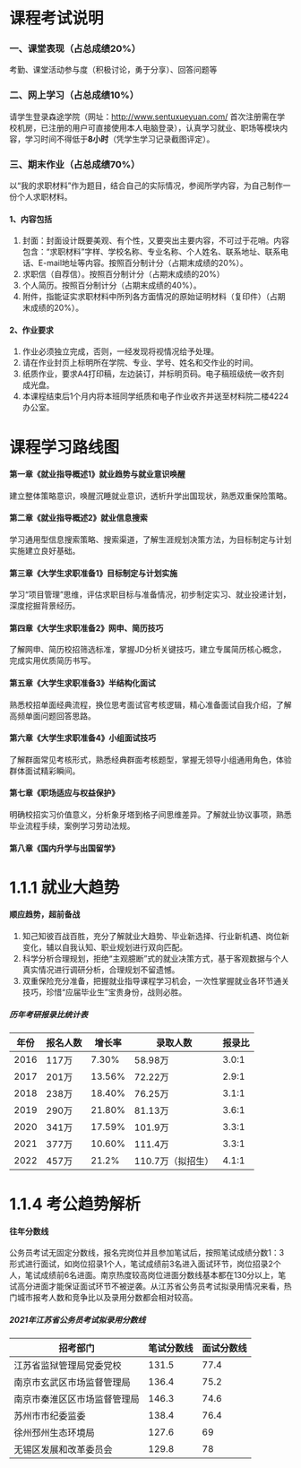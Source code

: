 # 课程考试说明

### 一、课堂表现（占总成绩20%）

考勤、课堂活动参与度（积极讨论，勇于分享）、回答问题等

### 二、网上学习（占总成绩10%）

请学生登录森途学院（网址：http://www.sentuxueyuan.com/ 首次注册需在学校机房，已注册的用户可直接使用本人电脑登录），认真学习就业、职场等模块内容，学习时间不得低于**8小时**（凭学生学习记录截图评定）。

### 三、期末作业（占总成绩70%）

以“我的求职材料”作为题目，结合自己的实际情况，参阅所学内容，为自己制作一份个人求职材料。

#### 1、内容包括

1. 封面：封面设计既要美观、有个性，又要突出主要内容，不可过于花哨。内容包含：“求职材料”字样、学校名称、专业名称、个人姓名、联系地址、联系电话、E-mail地址等内容。按照百分制计分（占期末成绩的20%）。
2. 求职信（自荐信）。按照百分制计分（占期末成绩的20%）
3. 个人简历。按照百分制计分（占期末成绩的40%）。
4. 附件，指能证实求职材料中所列各方面情况的原始证明材料（复印件）（占期末成绩的20%）。

#### 2、作业要求

1. 作业必须独立完成，否则，一经发现将视情况给予处理。
2. 请在作业封页上标明所在学院、专业、学号、姓名和交作业的时间。
3. 纸质作业，要求A4打印稿，左边装订，并标明页码。电子稿班级统一收齐刻成光盘。
4. 本课程结束后1个月内将本班同学纸质和电子作业收齐并送至材料院二楼4224办公室。

# 课程学习路线图

#### 第一章《就业指导概述1》就业趋势与就业意识唤醒

建立整体策略意识，唤醒沉睡就业意识，透析升学出国现状，熟悉双重保险策略。

#### 第二章《就业指导概述2》就业信息搜索

学习通用型信息搜索策略、搜索渠道，了解生涯规划决策方法，为目标制定与计划实施建立良好基础。

#### 第三章《大学生求职准备1》目标制定与计划实施

学习“项目管理”思维，评估求职目标与准备情况，初步制定实习、就业投递计划，深度挖掘背景经历。

#### 第四章《大学生求职准备2》网申、简历技巧

了解网申、简历校招筛选标准，掌握JD分析关键技巧，建立专属简历核心概念，完成实用优质简历书写。

#### 第五章《大学生求职准备3》半结构化面试

熟悉校招单面经典流程，换位思考面试官考核逻辑，精心准备面试自我介绍，了解高频单面问题回答思路。

#### 第六章《大学生求职准备4》小组面试技巧

了解群面常见考核形式，熟悉经典群面考核题型，掌握无领导小组通用角色，体验群体面试精彩瞬间。

#### 第七章《职场适应与权益保护》

明确校招实习价值意义，分析象牙塔到格子间思维差异。了解就业协议事项，熟悉毕业流程手续，案例学习劳动法规。

#### 第八章《国内升学与出国留学》

# 1.1.1 就业大趋势

#### 顺应趋势，超前备战

1. 知己知彼百战百胜，充分了解就业大趋势、毕业新选择、行业新机遇、岗位新变化，辅以自我认知、职业规划进行双向匹配。
2. 科学分析合理规划，拒绝“主观臆断”式的就业决策方式，基于客观数据与个人真实情况进行调研分析，合理规划不留遗憾。
3. 双重保险充分准备，把握就业指导课程学习机会，一次性掌握就业各环节通关技巧，珍惜“应届毕业生”宝贵身份，战则必胜。

##### 历年考研报录比统计表

| 年份 | 报名人数 | 增长率 | 录取人数          | 报录比 |
| ---- | -------- | ------ | ----------------- | ------ |
| 2016 | 117万    | 7.30%  | 58.98万           | 3.0:1  |
| 2017 | 201万    | 13.56% | 72.22万           | 2.9:1  |
| 2018 | 238万    | 18.40% | 76.25万           | 3.1:1  |
| 2019 | 290万    | 21.80% | 81.13万           | 3.6:1  |
| 2020 | 341万    | 17.59% | 101.9万           | 3.3:1  |
| 2021 | 377万    | 10.60% | 111.4万           | 3.3:1  |
| 2022 | 457万    | 21.2%  | 110.7万（拟招生） | 4.1:1  |

# 1.1.4 考公趋势解析

#### 往年分数线

公务员考试无固定分数线，报名完岗位并且参加笔试后，按照笔试成绩分数1：3形式进行面试，如岗位招录1个人，笔试成绩前3名进入面试环节，岗位招录2个人，笔试成绩前6名进面。南京热度较高岗位进面分数线基本都在130分以上，笔试高分进面才能保证面试环节不被逆袭。从江苏省公务员考试拟录用情况来看，热门城市报考人数和竞争比以及录用分数都会相对较高。

##### 2021年江苏省公务员考试拟录用分数线

| 招考部门                     | 笔试分数线 | 面试分数线 |
| ---------------------------- | ---------- | ---------- |
| 江苏省监狱管理局党委党校     | 131.5      | 77.4       |
| 南京市玄武区市场监督管理局   | 136.4      | 75.2       |
| 南京市秦淮区区市场监督管理局 | 146.3      | 74.6       |
| 苏州市市纪委监委             | 138.4      | 76.4       |
| 徐州邳州生态环境局           | 127.6      | 69         |
| 无锡区发展和改革委员会       | 129.8      | 78         |